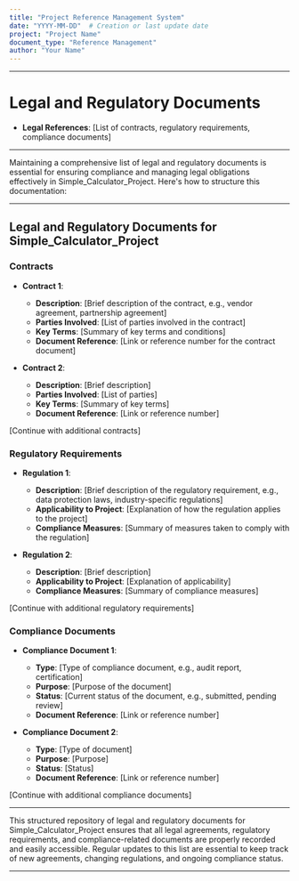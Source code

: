 ```yaml
---
title: "Project Reference Management System"
date: "YYYY-MM-DD"  # Creation or last update date
project: "Project Name"
document_type: "Reference Management"
author: "Your Name"
---
```

---
# Legal and Regulatory Documents

- **Legal References**: [List of contracts, regulatory requirements, compliance documents]

---
Maintaining a comprehensive list of legal and regulatory documents is essential for ensuring compliance and managing legal obligations effectively in Simple_Calculator_Project. Here's how to structure this documentation:

---

## Legal and Regulatory Documents for Simple_Calculator_Project

### Contracts
- **Contract 1**: 
  - **Description**: [Brief description of the contract, e.g., vendor agreement, partnership agreement]
  - **Parties Involved**: [List of parties involved in the contract]
  - **Key Terms**: [Summary of key terms and conditions]
  - **Document Reference**: [Link or reference number for the contract document]

- **Contract 2**: 
  - **Description**: [Brief description]
  - **Parties Involved**: [List of parties]
  - **Key Terms**: [Summary of key terms]
  - **Document Reference**: [Link or reference number]

[Continue with additional contracts]

### Regulatory Requirements
- **Regulation 1**: 
  - **Description**: [Brief description of the regulatory requirement, e.g., data protection laws, industry-specific regulations]
  - **Applicability to Project**: [Explanation of how the regulation applies to the project]
  - **Compliance Measures**: [Summary of measures taken to comply with the regulation]

- **Regulation 2**: 
  - **Description**: [Brief description]
  - **Applicability to Project**: [Explanation of applicability]
  - **Compliance Measures**: [Summary of compliance measures]

[Continue with additional regulatory requirements]

### Compliance Documents
- **Compliance Document 1**: 
  - **Type**: [Type of compliance document, e.g., audit report, certification]
  - **Purpose**: [Purpose of the document]
  - **Status**: [Current status of the document, e.g., submitted, pending review]
  - **Document Reference**: [Link or reference number]

- **Compliance Document 2**: 
  - **Type**: [Type of document]
  - **Purpose**: [Purpose]
  - **Status**: [Status]
  - **Document Reference**: [Link or reference number]

[Continue with additional compliance documents]

---

This structured repository of legal and regulatory documents for Simple_Calculator_Project ensures that all legal agreements, regulatory requirements, and compliance-related documents are properly recorded and easily accessible. Regular updates to this list are essential to keep track of new agreements, changing regulations, and ongoing compliance status.

---
